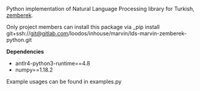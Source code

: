 Python implementation of Natural Language Processing library 
for Turkish, [zemberek](https://github.com/ahmetaa/zemberek-nlp).

Only project members can install this package via 
_pip install git+ssh://git@gitlab.com/loodos/inhouse/marvin/lds-marvin-zemberek-python.git

**Dependencies**
* antlr4-python3-runtime==4.8
* numpy==1.18.2

Example usages can be found in examples.py
